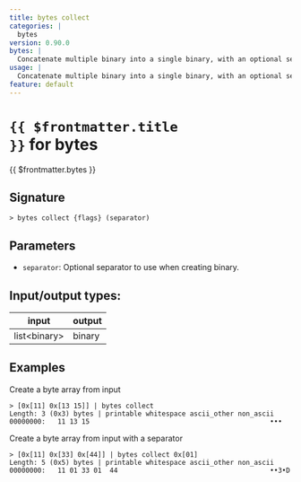 ```yaml
---
title: bytes collect
categories: |
  bytes
version: 0.90.0
bytes: |
  Concatenate multiple binary into a single binary, with an optional separator between each.
usage: |
  Concatenate multiple binary into a single binary, with an optional separator between each.
feature: default
---
```

<!-- This file is automatically generated. Please edit the command in https://github.com/nushell/nushell instead. -->

# <code>{{ $frontmatter.title }}</code> for bytes

<div class='command-title'>{{ $frontmatter.bytes }}</div>

## Signature

```> bytes collect {flags} (separator)```

## Parameters

 -  `separator`: Optional separator to use when creating binary.


## Input/output types:

| input        | output |
| ------------ | ------ |
| list\<binary\> | binary |

## Examples

Create a byte array from input
```nu
> [0x[11] 0x[13 15]] | bytes collect
Length: 3 (0x3) bytes | printable whitespace ascii_other non_ascii
00000000:   11 13 15                                             •••

```

Create a byte array from input with a separator
```nu
> [0x[11] 0x[33] 0x[44]] | bytes collect 0x[01]
Length: 5 (0x5) bytes | printable whitespace ascii_other non_ascii
00000000:   11 01 33 01  44                                      ••3•D

```
